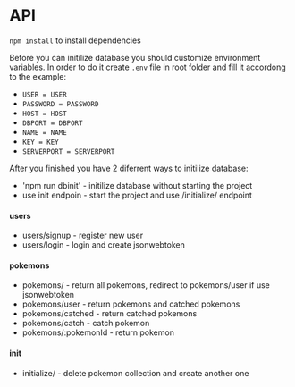 # API

`npm install` to install dependencies

Before you can initilize database you should customize environment variables. In order to do it create `.env` file in root folder and fill it accordong to the example:

* `USER = USER`
* `PASSWORD = PASSWORD`
* `HOST = HOST`
* `DBPORT = DBPORT`
* `NAME = NAME`
* `KEY = KEY`
* `SERVERPORT = SERVERPORT`

After you finished you have 2 diferrent ways to initilize database:

 * 'npm run dbinit' - initilize database without starting the project
 * use init endpoin - start the project and use /initialize/ endpoint

#### users ####

 * users/signup - register new user
 * users/login - login and create jsonwebtoken

#### pokemons ####

 * pokemons/ - return all pokemons, redirect to pokemons/user if use jsonwebtoken
 * pokemons/user - return pokemons and catched pokemons
 * pokemons/catched - return catched pokemons
 * pokemons/catch - catch pokemon
 * pokemons/:pokemonId - return pokemon

#### init ####

 * initialize/ - delete pokemon collection and create another one
